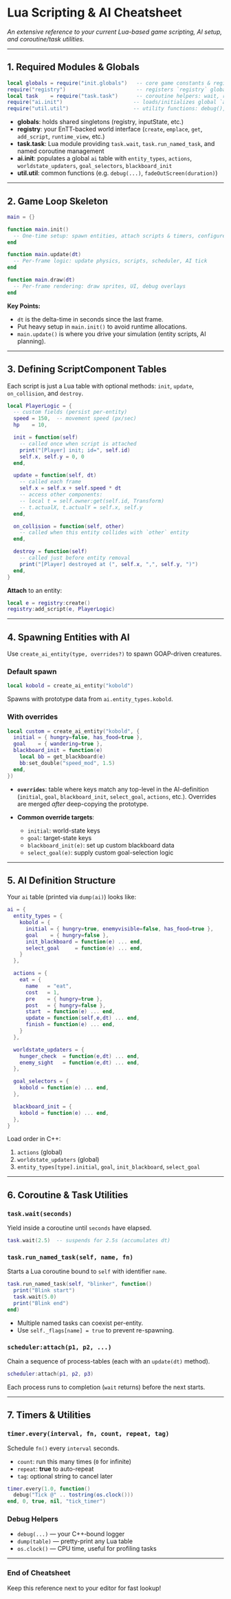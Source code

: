 # Lua Scripting & AI Cheatsheet

*An extensive reference to your current Lua-based game scripting, AI setup, and coroutine/task utilities.*

---

## 1. Required Modules & Globals

```lua
local globals = require("init.globals")   -- core game constants & registry handle
require("registry")                       -- registers `registry` global for ECS ops
local task    = require("task.task")      -- coroutine helpers: wait, run_named_task
require("ai.init")                       -- loads/initializes global `ai` definitions from scripts
require("util.util")                     -- utility functions: debug(), fadeOutScreen(), etc.
```

* **globals**: holds shared singletons (registry, inputState, etc.)
* **registry**: your EnTT-backed world interface (`create`, `emplace`, `get`, `add_script`, `runtime_view`, etc.)
* **task.task**: Lua module providing `task.wait`, `task.run_named_task`, and named coroutine management
* **ai.init**: populates a global `ai` table with `entity_types`, `actions`, `worldstate_updaters`, `goal_selectors`, `blackboard_init`
* **util.util**: common functions (e.g. `debug(...)`, `fadeOutScreen(duration)`)

---

## 2. Game Loop Skeleton

```lua
main = {}

function main.init()
  -- One-time setup: spawn entities, attach scripts & timers, configure AI
end

function main.update(dt)
  -- Per-frame logic: update physics, scripts, scheduler, AI tick
end

function main.draw(dt)
  -- Per-frame rendering: draw sprites, UI, debug overlays
end
```

**Key Points:**

* `dt` is the delta-time in seconds since the last frame.
* Put heavy setup in `main.init()` to avoid runtime allocations.
* `main.update()` is where you drive your simulation (entity scripts, AI planning).

---

## 3. Defining ScriptComponent Tables

Each script is just a Lua table with optional methods: `init`, `update`, `on_collision`, and `destroy`.

```lua
local PlayerLogic = {
  -- custom fields (persist per-entity)
  speed = 150,  -- movement speed (px/sec)
  hp    = 10,

  init = function(self)
    -- called once when script is attached
    print("[Player] init; id=", self.id)
    self.x, self.y = 0, 0
  end,

  update = function(self, dt)
    -- called each frame
    self.x = self.x + self.speed * dt
    -- access other components:
    -- local t = self.owner:get(self.id, Transform)
    -- t.actualX, t.actualY = self.x, self.y
  end,

  on_collision = function(self, other)
    -- called when this entity collides with `other` entity
  end,

  destroy = function(self)
    -- called just before entity removal
    print("[Player] destroyed at (", self.x, ",", self.y, ")")
  end,
}
```

**Attach** to an entity:

```lua
local e = registry:create()
registry:add_script(e, PlayerLogic)
```

---

## 4. Spawning Entities with AI

Use `create_ai_entity(type, overrides?)` to spawn GOAP-driven creatures.

### Default spawn

```lua
local kobold = create_ai_entity("kobold")
```

Spawns with prototype data from `ai.entity_types.kobold`.

### With overrides

```lua
local custom = create_ai_entity("kobold", {
  initial = { hungry=false, has_food=true },
  goal    = { wandering=true },
  blackboard_init = function(e)
    local bb = get_blackboard(e)
    bb:set_double("speed_mod", 1.5)
  end,
})
```

* **`overrides`**: table where keys match any top-level in the AI-definition (`initial`, `goal`, `blackboard_init`, `select_goal`, `actions`, etc.). Overrides are merged *after* deep-copying the prototype.
* **Common override targets**:

  * `initial`: world-state keys
  * `goal`: target-state keys
  * `blackboard_init(e)`: set up custom blackboard data
  * `select_goal(e)`: supply custom goal-selection logic

---

## 5. AI Definition Structure

Your `ai` table (printed via `dump(ai)`) looks like:

```lua
ai = {
  entity_types = {
    kobold = {
      initial = { hungry=true, enemyvisible=false, has_food=true },
      goal    = { hungry=false },
      init_blackboard = function(e) ... end,
      select_goal     = function(e) ... end,
    }
  },

  actions = {
    eat = {
      name   = "eat",
      cost   = 1,
      pre    = { hungry=true },
      post   = { hungry=false },
      start  = function(e) ... end,
      update = function(self,e,dt) ... end,
      finish = function(e) ... end,
    }
  },

  worldstate_updaters = {
    hunger_check  = function(e,dt) ... end,
    enemy_sight   = function(e,dt) ... end,
  },

  goal_selectors = {
    kobold = function(e) ... end,
  },

  blackboard_init = {
    kobold = function(e) ... end,
  },
}
```

Load order in C++:

1. `actions` (global)
2. `worldstate_updaters` (global)
3. `entity_types[type].initial`, `goal`, `init_blackboard`, `select_goal`

---

## 6. Coroutine & Task Utilities

### `task.wait(seconds)`

Yield inside a coroutine until `seconds` have elapsed.

```lua
task.wait(2.5)  -- suspends for 2.5s (accumulates dt)
```

### `task.run_named_task(self, name, fn)`

Starts a Lua coroutine bound to `self` with identifier `name`.

```lua
task.run_named_task(self, "blinker", function()
  print("Blink start")
  task.wait(5.0)
  print("Blink end")
end)
```

* Multiple named tasks can coexist per-entity.
* Use `self._flags[name] = true` to prevent re-spawning.

### `scheduler:attach(p1, p2, ...)`

Chain a sequence of process-tables (each with an `update(dt)` method).

```lua
scheduler:attach(p1, p2, p3)
```

Each process runs to completion (`wait` returns) before the next starts.

---

## 7. Timers & Utilities

### `timer.every(interval, fn, count, repeat, tag)`

Schedule `fn()` every `interval` seconds.

* `count`: run this many times (`0` for infinite)
* `repeat`: **true** to auto-repeat
* `tag`: optional string to cancel later

```lua
timer.every(1.0, function()
  debug("Tick @" .. tostring(os.clock()))
end, 0, true, nil, "tick_timer")
```

### Debug Helpers

* `debug(...)` — your C++‑bound logger
* `dump(table)` — pretty-print any Lua table
* `os.clock()` — CPU time, useful for profiling tasks

---

### End of Cheatsheet

Keep this reference next to your editor for fast lookup!
